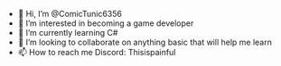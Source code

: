 - 👋 Hi, I’m @ComicTunic6356
- 👀 I’m interested in becoming a game developer
- 🌱 I’m currently learning C#
- 💞️ I’m looking to collaborate on anything basic that will help me learn
- 📫 How to reach me Discord: Thisispainful
